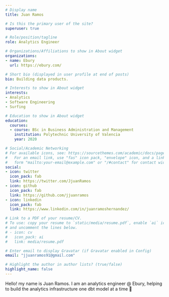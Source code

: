 ```yaml
---
# Display name
title: Juan Ramos

# Is this the primary user of the site?
superuser: true

# Role/position/tagline
role: Analytics Engineer

# Organizations/Affiliations to show in About widget
organizations:
- name: Ebury
  url: https://ebury.com/

# Short bio (displayed in user profile at end of posts)
bio: Building data products.

# Interests to show in About widget
interests:
- Analytics
- Software Engineering
- Surfing

# Education to show in About widget
education:
  courses:
  - course: BSc in Business Administration and Management
    institution: Polytechnic University of Valencia
    year: 2020

# Social/Academic Networking
# For available icons, see: https://sourcethemes.com/academic/docs/page-builder/#icons
#   For an email link, use "fas" icon pack, "envelope" icon, and a link in the
#   form "mailto:your-email@example.com" or "/#contact" for contact widget.
social:
- icon: twitter
  icon_pack: fab
  link: https://twitter.com/JjuanRamos
- icon: github
  icon_pack: fab
  link: https://github.com/jjuanramos
- icon: linkedin
  icon_pack: fab
  link: https://www.linkedin.com/in/juanramoshernandez/

# Link to a PDF of your resume/CV.
# To use: copy your resume to `static/media/resume.pdf`, enable `ai` icons in `params.toml`, 
# and uncomment the lines below.
# - icon: cv
#   icon_pack: ai
#   link: media/resume.pdf

# Enter email to display Gravatar (if Gravatar enabled in Config)
email: "jjuanramos91@gmail.com"

# Highlight the author in author lists? (true/false)
highlight_name: false
---
```


Hello! my name is Juan Ramos. I am an analytics engineer @ Ebury, helping to build the analytics infrastructure one dbt model at a time :ramen: 
